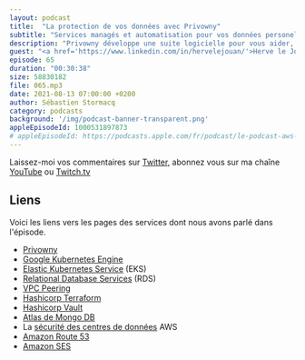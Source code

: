 ```yaml
---
layout: podcast
title:  "La protection de vos données avec Privowny"
subtitle: "Services managés et automatisation pour vos données personelles"
description: "Privowny développe une suite logicielle pour vous aider, entre autres, à gérer vos mots de passe et protéger votre identitée via l'utilisation d'alias emails uniques et anonymes. L'implémentation de ces services repose, en partie, sur le cloud AWS. Dans cet épisode, découvrez comment Privowny prend avantage de la sécurité et de la conformité du cloud pour implémenter ses services. Découvrez aussi comment l'infrastructure globale de AWS aide cette startup française à se développer sur de nouveaux marchés internationaux. 'Nous déployons nos workloads dans une nouvelle région en 30 minutes' et pourquoi Privowny se repose sur l'infrastructure gérée AWS pour se concentrer sur leur métier."
guest: "<a href='https://www.linkedin.com/in/hervelejouan/'>Herve le Jouan</a>, CEO et foundateur, & <a href='https://www.linkedin.com/in/earzur/'>Erwan Arzur</a>, CTO et fondateur, Privowny"
episode: 65
duration: "00:30:38"
size: 58830182
file: 065.mp3
date: 2021-08-13 07:00:00 +0200
author: Sébastien Stormacq
category: podcasts
background: '/img/podcast-banner-transparent.png'
appleEpisodeId: 1000531897873
# appleEpisodeId: https://podcasts.apple.com/fr/podcast/le-podcast-aws-en-français/id1452118442
---
```


Laissez-moi vos commentaires sur [Twitter](https://twitter.com/sebsto), abonnez vous sur ma chaîne [YouTube](https://www.youtube.com/sebsto) ou [Twitch.tv](https://www.twitch.tv/sebAWS)

## Liens

Voici les liens vers les pages des services dont nous avons parlé dans l'épisode.

- [Privowny](https://privowny.app)
- [Google Kubernetes Engine](https://cloud.google.com/kubernetes-engine/)
- [Elastic Kubernetes Service](https://aws.amazon.com/eks/) (EKS)
- [Relational Database Services](https://aws.amazon.com/rds/) (RDS)
- [VPC Peering](https://docs.aws.amazon.com/vpc/latest/peering/what-is-vpc-peering.html)
- [Hashicorp Terraform](https://www.terraform.io)
- [Hashicorp Vault](https://www.vaultproject.io)
- [Atlas de Mongo DB](https://www.mongodb.com/cloud/atlas) 
- La [sécurité des centres de données](https://aws.amazon.com/compliance/data-center/controls/) AWS
- [Amazon Route 53](https://aws.amazon.com/route53/) 
- [Amazon SES](https://aws.amazon.com/ses/) 

